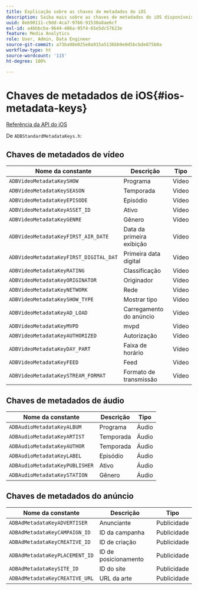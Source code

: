 ```yaml
---
title: Explicação sobre as chaves de metadados do iOS
description: Saiba mais sobre as chaves de metadados do iOS disponíveis.
uuid: 8eb90111-c9dd-4ca7-9766-91530a8ae6cf
exl-id: a4bbbcba-9644-486a-95f4-65e5dc57623e
feature: Media Analytics
role: User, Admin, Data Engineer
source-git-commit: a73ba98e025e0a915a5136bb9e0d5bcbde875b0a
workflow-type: ht
source-wordcount: '115'
ht-degree: 100%

---
```


# Chaves de metadados de iOS{#ios-metadata-keys}

[Referência da API do iOS](https://adobe-marketing-cloud.github.io/media-sdks/reference/ios/)

De `ADBStandardMetadataKeys.h`:

## Chaves de metadados de vídeo

| Nome da constante | Descrição | Tipo |
|---|---|---|
| `ADBVideoMetadataKeySHOW` | Programa | Vídeo |
| `ADBVideoMetadataKeySEASON` | Temporada | Vídeo |
| `ADBVideoMetadataKeyEPISODE` | Episódio | Vídeo |
| `ADBVideoMetadataKeyASSET_ID` | Ativo | Vídeo |
| `ADBVideoMetadataKeyGENRE` | Gênero | Vídeo |
| `ADBVideoMetadataKeyFIRST_AIR_DATE` | Data da primeira exibição | Vídeo |
| `ADBVideoMetadataKeyFIRST_DIGITAL_DAT` | Primeira data digital | Vídeo |
| `ADBVideoMetadataKeyRATING` | Classificação | Vídeo |
| `ADBVideoMetadataKeyORIGINATOR` | Originador | Vídeo |
| `ADBVideoMetadataKeyNETWORK` | Rede | Vídeo |
| `ADBVideoMetadataKeySHOW_TYPE` | Mostrar tipo | Vídeo |
| `ADBVideoMetadataKeyAD_LOAD` | Carregamento do anúncio | Vídeo |
| `ADBVideoMetadataKeyMVPD` | mvpd | Vídeo |
| `ADBVideoMetadataKeyAUTHORIZED` | Autorização | Vídeo |
| `ADBVideoMetadataKeyDAY_PART` | Faixa de horário | Vídeo |
| `ADBVideoMetadataKeyFEED` | Feed | Vídeo |
| `ADBVideoMetadataKeySTREAM_FORMAT` | Formato de transmissão | Vídeo |

## Chaves de metadados de áudio

| Nome da constante | Descrição | Tipo |
|---|---|---|
| `ADBAudioMetadataKeyALBUM` | Programa | Áudio |
| `ADBAudioMetadataKeyARTIST` | Temporada | Áudio |
| `ADBAudioMetadataKeyAUTHOR` | Temporada | Áudio |
| `ADBAudioMetadataKeyLABEL` | Episódio | Áudio |
| `ADBAudioMetadataKeyPUBLISHER` | Ativo | Áudio |
| `ADBAudioMetadataKeySTATION` | Gênero | Áudio |

## Chaves de metadados do anúncio

| Nome da constante | Descrição | Tipo |
|---|---|---|
| `ADBAdMetadataKeyADVERTISER` | Anunciante | Publicidade |
| `ADBAdMetadataKeyCAMPAIGN_ID` | ID da campanha | Publicidade |
| `ADBAdMetadataKeyCREATIVE_ID` | ID de criação | Publicidade |
| `ADBAdMetadataKeyPLACEMENT_ID` | ID de posicionamento | Publicidade |
| `ADBAdMetadataKeySITE_ID` | ID do site | Publicidade |
| `ADBAdMetadataKeyCREATIVE_URL` | URL da arte | Publicidade |
